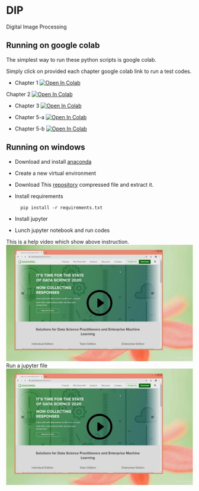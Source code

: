 # DIP
Digital Image Processing


## Running on google colab
The simplest way to run these python scripts is google colab.

Simply click on provided each chapter google colab link to run a test codes.

* Chapter 1 [![Open In Colab](https://colab.research.google.com/assets/colab-badge.svg)](https://colab.research.google.com/github//a-mahmoudi/DIP/blob/master/DIP_98_2_Chp01.ipynb)

Chapter 2 [![Open In Colab](https://colab.research.google.com/assets/colab-badge.svg)](https://colab.research.google.com/github/a-mahmoudi/DIP/blob/master/MMS_93_2_Chp02.ipynb)

* Chapter 3 [![Open In Colab](https://colab.research.google.com/assets/colab-badge.svg)](https://colab.research.google.com/github/a-mahmoudi/DIP/blob/master/MMS_93_2_Chp03(edge-detection).ipynb)

* Chapter 5-a [![Open In Colab](https://colab.research.google.com/assets/colab-badge.svg)](https://colab.research.google.com/githuba-mahmoudi/DIP/blob/master/MMS_93_2_Chp05a(fourier%20transform).ipynp)

* Chapter 5-b [![Open In Colab](https://colab.research.google.com/assets/colab-badge.svg)](https://colab.research.google.com/githuba-mahmoudi/DIP/blob/master/MMS_93_2_Chp05b(fourier%20transform).ipynb)


## Running on windows
* Download and install [anaconda](https://www.anaconda.com/distribution/)
* Create a new virtual environment
* Download This [repository](https://github.com/IVP-Lab/MMedia/archive/master.zip)
 compressed file and extract it.
* Install requirements

        pip install -r requirements.txt
        
* Install jupyter 
* Lunch jupyter notebook and run codes

This is a help video which show above instruction. 
[![Open In Colab](ReadMe/inst2.jpg)](https://www.aparat.com/v/Pa7Ap)
Run a jupyter file
[![Open In Colab](ReadMe/inst2.jpg)](https://www.aparat.com/v/zK8Y2)
